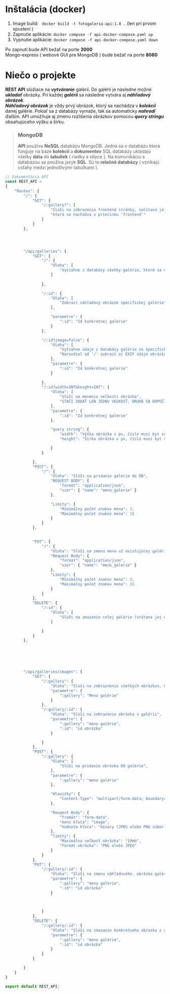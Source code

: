 # Inštalácia (docker)

1. Image build: ``` docker build -t fotogaleria-api:1.0 .``` (len pri prvom spustení )
2. Zapnutie aplikácie: ``` docker compose -f api-docker-compose.yaml up ```
3. Vypnutie aplikácie: ``` docker compose -f api-docker-compose.yaml down ```

Po zapnutí bude API bežať na porte **3000**  
Mongo-express ( webové GUI pre MongoDB ) bude bežať na porte **8080**

# Niečo o projekte
**REST API** slúžiace na ***vytváranie*** galérií. Do galérií je následne možné ***ukladať*** obrázky.
Pri každej ***galérii*** sa následne vytvára aj ***náhľadový obrázok***.  
***Náhľadový obrázok*** je vždy prvý obrázok, ktorý sa nachádza v ***kolekcii*** danej galérie. Pokiaľ sa z databázy vymaže, tak sa automaticky ***nahradí*** ďalším. API umožňuje aj zmenu rozlíšenia obrázkov pomocou ***query stringu*** obsahujúceho výšku a šírku. 


  
> ### MongoDB
> **API** používa **NoSQL** databázu MongoDB. Jedná sa o databázu ktorá funguje na báze **kolekcií** a **dokumentov**
> SQL databázy ukladajú všetky **dáta** do **tabuliek** ( riadky a stĺpce ). Na komunikáciu s databázou sa používa 
> jazyk **SQL**. Sú to **relačné databázy** ( vznikajú vsťahy medzi jednotlivými tabuľkami ).

``` js
// Dokumentácia API
const REST_API = 
{
    "Routes": {
        "/": {
            "GET": {
                "/:gallery?": [
                    "Slúži na zobrazenie frontend stránky, načítava jej verziu, ktora bola skompilovaná pomocou webpack",
                    "ktorá sa nachádza v priečinku 'frontend'"
                ]
            }
        },




        "/api/galleries": {
            "GET": {
                "/": {
                    "Úloha": [
                        "Vytiahne z databázy všetky galérie, ktoré sa nachádzajú v DB (okrem ich obrázkov)"
                    ]
                
                },

                "/:id": {
                    "Úloha": [
                        "Zobrazí náhľadový obrázok specifickej galérie"
                    ],

                    "parametre": {
                        ":id": "Id konkrétnej galérie"
                    }
                },

                "/:id?image=false": {
                    "Úloha": [
                        "Vytiahne údaje z databázy galérie so špecifickým id",
                        "Narozdiel od '/' zobrazí aj EXIF údaje obrázka"
                    ],
                    "parametre": {
                        ":id": "Id konkrétnej galérie"
                    }
                    
                },
                "/:id?width=INT&height=INT": {
                    "Úloha": [
                        "Slúži na menenie veľkosti obrázka",
                        "STAČÍ ZADAŤ LEN JEDNU VEĽKOSŤ, DRUHÁ SA DOPOČǏTA SAMA"
                    ],
                    "parametre": {
                        ":id": "Id konkrétnej galérie"
                    },

                    "query string": {
                        "width": "Výška obrázka v px, číslo musí byt celočiselné",
                        "height": "Širka obrázka v px, číslo musí byt celočiselné"

                    }
                }

            },
            "POST": {
                "/": {
                    "Úloha": "Slúži na pridanie galérie do DB",
                    "REQUEST BODY": {
                        "formát": "application/json",
                        "vzor": { "name": "meno_galerie" }
                    },

                    "Limity": {
                        "Minimálny počet znakov mena": 3,
                        "Maximálny počet znakov mena": 15
                    }
                }
            },

            
            "PUT": {
                "/": {
                    "Úloha": "Slúži na zmenu mena už existujúcej galérie",
                    "Request Body": {
                        "formát": "application/json",
                        "vzor": { "name": "meno_galerie" }
                    },
                    "Limity": {
                        "Minimálny počet znakov mena": 3,
                        "Maximálny počet znakov mena": 15
                    }
                }
            },
            "DELETE": {
                "/:id": {
                    "Úloha": [
                        "Slúži na zmazanie celej galérie (vrátane jej obrázkov ) z DB"
                    ]

                } 
            }
        },






        "/api/galleries/images": {
            "GET": {
                "/:gallery": {
                    "Úloha": "Slúži na zobraznenie všetkých obrázkov, ktoré sa nachádzajú v galérii",
                    "parametre": {
                        ":gallery": "Meno galérie"
                    }
                },
                "/:gallery/:id": {
                    "Úloha": "Slúži na zobrazenie obrázka v galérii",
                    "parametre": {
                        ":gallery": "meno galérie",
                        ":id": "id obrázka"
                    }

                }
            },
            "POST": {
                "/:gallery": {
                    "Úloha": [
                        "Slúži na pridanie obrázka DO galérie",
                    ],
                    "parametre": {
                        ":gallery": "meno galérie"
                    },

                    "Hlavičky": {
                        "Content-Type": "multipart/form-data; boundary=--boundary"
                    },

                    "Reuqest Body": {
                        "fromát": "form-data",
                        "meno kľuča": "image",
                        "hodnota kľuča": "binary (JPEG alebo PNG súbor)"
                    },
                    "limity": {
                        "Maximálna veľkosť obrázka": "10mb",
                        "Formát obrázka": "PNG alebo JPEG"
                    }
                }
            },
            "PUT": {
                "/:gallery/:id": {
                    "Úloha": "Slúži na zmenu náhľadového. obrázka galérie",
                    "parametre": {
                        ":gallery": "meno galérie",
                        ":id": "id obrázka"
                    }
                    

                    
                }
            },
            "DELETE": {
                "/:gallery/:id": {
                    "Úloha": "Slúži na zmazanie konkrétneho obŕazka z galérie",
                    "parametre": {
                        ":gallery": "meno galérie",
                        ":id": "id obrázka"
                    }
                }
            }

        }
    }
}

export default REST_API;
```

